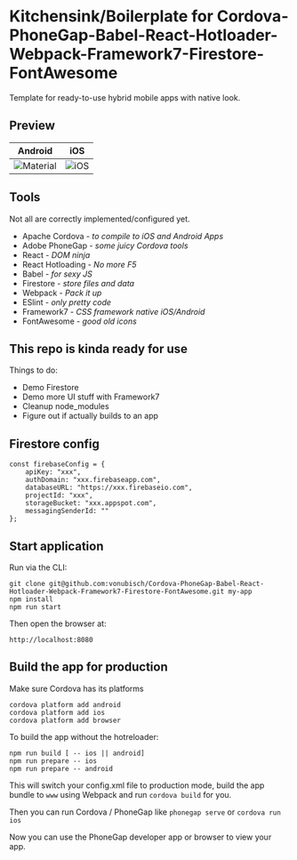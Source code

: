 # Kitchensink/Boilerplate for Cordova-PhoneGap-Babel-React-Hotloader-Webpack-Framework7-Firestore-FontAwesome
Template for ready-to-use hybrid mobile apps with native look.

## Preview
Android                    |  iOS
:-------------------------:|:-------------------------:
![Material](https://raw.github.com/vonubisch/Cordova-PhoneGap-Babel-React-Hotloader-Webpack-Framework7-Firestore-FontAwesome/master/res/demo/preview-android.png)  |  ![iOS](https://raw.github.com/vonubisch/Cordova-PhoneGap-Babel-React-Hotloader-Webpack-Framework7-Firestore-FontAwesome/master/res/demo/preview-ios.png)

## Tools
Not all are correctly implemented/configured yet.
- Apache Cordova - *to compile to iOS and Android Apps*
- Adobe PhoneGap - *some juicy Cordova tools*
- React - *DOM ninja*
- React Hotloading - *No more F5*
- Babel - *for sexy JS*
- Firestore - *store files and data*
- Webpack - *Pack it up*
- ESlint - *only pretty code*
- Framework7 - *CSS framework native iOS/Android*
- FontAwesome - *good old icons*

## This repo is kinda ready for use
Things to do:
- Demo Firestore
- Demo more UI stuff with Framework7
- Cleanup node_modules
- Figure out if actually builds to an app

## Firestore config
    const firebaseConfig = {
        apiKey: "xxx",
        authDomain: "xxx.firebaseapp.com",
        databaseURL: "https://xxx.firebaseio.com",
        projectId: "xxx",
        storageBucket: "xxx.appspot.com",
        messagingSenderId: ""
    };

## Start application
Run via the CLI:
```
git clone git@github.com:vonubisch/Cordova-PhoneGap-Babel-React-Hotloader-Webpack-Framework7-Firestore-FontAwesome.git my-app
npm install
npm run start
```
Then open the browser at:
```
http://localhost:8080
```

## Build the app for production
Make sure Cordova has its platforms
```
cordova platform add android
cordova platform add ios
cordova platform add browser
```
To build the app without the hotreloader:
```
npm run build [ -- ios || android]
npm run prepare -- ios
npm run prepare -- android
```
This will switch your config.xml file to production mode, build the app bundle to `www` using Webpack and run `cordova build` for you.

Then you can run Cordova / PhoneGap like `phonegap serve` or `cordova run ios`

Now you can use the PhoneGap developer app or browser to view your app.
